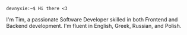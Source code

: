 `devnyxie:~$ Hi there <3`

I'm Tim, a passionate Software Developer skilled in both Frontend and Backend development. I'm fluent in English, Greek, Russian, and Polish. 

<!--DISABLED_START_SECTION:waka-->
<!--DISABLED_END_SECTION:waka-->
